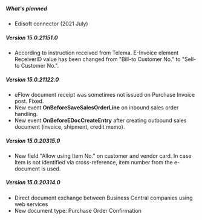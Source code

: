 ---
---
##### What's planned
- Edisoft connector (2021 July)

##### Version 15.0.21151.0
- According to instruction received from Telema. E-Invoice element ReceiverID value has been changed from "Bill-to Customer No." to "Sell-to Customer No.".

##### Version 15.0.21122.0
- eFlow document receipt was sometimes not issued on Purchase Invoice post. Fixed.
- New event **OnBeforeSaveSalesOrderLine** on inbound sales order handling.
- New event **OnBeforeEDocCreateEntry** after creating outbound sales document (invoice, shipment, credit memo).

##### Version 15.0.20315.0
- New field "Allow using Item No." on customer and vendor card. In case item is not identified via cross-reference, item number from the e-document is used.

##### Version 15.0.20314.0
- Direct document exchange between Business Central companies using web services
- New document type: Purchase Order Confirmation
  